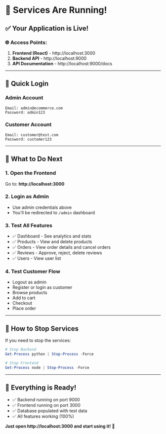 # 🚀 Services Are Running!

## ✅ Your Application is Live!

### 🌐 Access Points:

1. **Frontend (React)** - http://localhost:3000
2. **Backend API** - http://localhost:9000  
3. **API Documentation** - http://localhost:9000/docs

---

## 👤 Quick Login

### Admin Account
```
Email: admin@ecommerce.com
Password: admin123
```

### Customer Account  
```
Email: customer@test.com
Password: customer123
```

---

## 🎯 What to Do Next

### 1. Open the Frontend
Go to: **http://localhost:3000**

### 2. Login as Admin
- Use admin credentials above
- You'll be redirected to `/admin` dashboard

### 3. Test All Features
- ✅ Dashboard - See analytics and stats
- ✅ Products - View and delete products
- ✅ Orders - View order details and cancel orders
- ✅ Reviews - Approve, reject, delete reviews
- ✅ Users - View user list

### 4. Test Customer Flow
- Logout as admin
- Register or login as customer
- Browse products
- Add to cart
- Checkout
- Place order

---

## 🔧 How to Stop Services

If you need to stop the services:

```powershell
# Stop Backend
Get-Process python | Stop-Process -Force

# Stop Frontend  
Get-Process node | Stop-Process -Force
```

---

## 🎉 Everything is Ready!

- ✅ Backend running on port 9000
- ✅ Frontend running on port 3000
- ✅ Database populated with test data
- ✅ All features working (100%)

**Just open http://localhost:3000 and start using it!** 🚀

